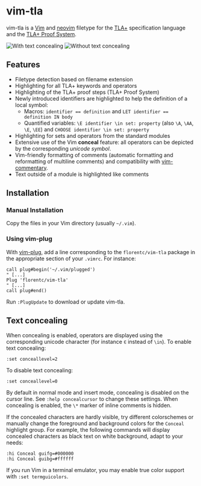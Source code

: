 # vim-tla

vim-tla is a [Vim](http://www.vim.org) and [neovim](https://neovim.io/) filetype for the [TLA+](http://research.microsoft.com/en-us/um/people/lamport/tla/tla.html) specification language and the [TLA+ Proof System](http://tla.msr-inria.inria.fr/tlaps/content/Home.html).

![With text concealing](https://framapic.org/l0kRuBT1yTEO/RYXd8f2u1Rsr.png) ![Without text concealing](https://framapic.org/r0yPjMEVwsee/bdDuauRIPd31.png)

## Features

* Filetype detection based on filename extension
* Highlighting for all TLA+ keywords and operators
* Highlighting of the TLA+ proof steps (TLA+ Proof System)
* Newly introduced identifiers are highlighted to help the definition of a local
  symbol:
    * Macros: `identifier == definition` and `LET identifier == definition IN
      body`
    * Quantified variables: `\E identifier \in set: property` (also `\A`, `\AA`, `\E`,
      `\EE`) and `CHOOSE identifier \in set: property`
* Highlighting for sets and operators from the standard modules
* Extensive use of the Vim **conceal** feature: all operators can be depicted by the corresponding *unicode symbol*.
* Vim-friendly formatting of comments (automatic formatting and reformatting of multiline comments) and compatibility with [vim-commentary](https://github.com/tpope/vim-commentary).
* Text outside of a module is highlighted like comments
    
## Installation

### Manual Installation

Copy the files in your Vim directory (usually `~/.vim`).

### Using vim-plug

With [vim-plug](https://github.com/junegunn/vim-plug), add a line corresponding to the `florentc/vim-tla` package in the appropriate section of your `.vimrc`. For instance:

    call plug#begin('~/.vim/plugged')
    " [...]
    Plug 'florentc/vim-tla'
    " [...]
    call plug#end()

Run `:PlugUpdate` to download or update vim-tla.

## Text concealing

When concealing is enabled, operators are displayed using the corresponding unicode character (for instance `∈` instead of `\in`). To enable text concealing:

    :set conceallevel=2

To disable text concealing:

    :set conceallevel=0

By default in normal mode and insert mode, concealing is disabled on the cursor line. See `:help concealcursor` to change these settings. When concealing is enabled, the `\*` marker of inline comments is hidden.

If the concealed characters are hardly visible, try different colorschemes or manually change the foreground and background colors for the `Conceal` highlight group. For example, the following commands will display concealed characters as black text on white background, adapt to your needs:

    :hi Conceal guifg=#000000
    :hi Conceal guibg=#ffffff

If you run Vim in a terminal emulator, you may enable true color support with `:set termguicolors`.
